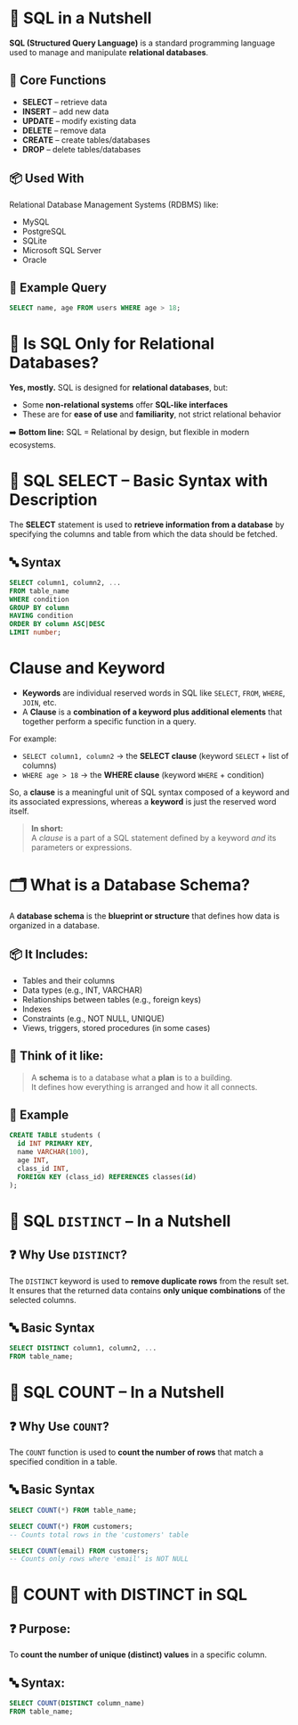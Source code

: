# 🐚 SQL in a Nutshell

**SQL (Structured Query Language)** is a standard programming language used to manage and manipulate **relational databases**.

## 🔧 Core Functions
- **SELECT** – retrieve data
- **INSERT** – add new data
- **UPDATE** – modify existing data
- **DELETE** – remove data
- **CREATE** – create tables/databases 
- **DROP** – delete tables/databases

## 📦 Used With
Relational Database Management Systems (RDBMS) like:
- MySQL
- PostgreSQL
- SQLite
- Microsoft SQL Server
- Oracle

## 🧠 Example Query
```sql
SELECT name, age FROM users WHERE age > 18;
```

# 🧠 Is SQL Only for Relational Databases?

**Yes, mostly.** SQL is designed for **relational databases**, but:

- Some **non-relational systems** offer **SQL-like interfaces**
- These are for **ease of use** and **familiarity**, not strict relational behavior

➡️ **Bottom line:** SQL = Relational by design, but flexible in modern ecosystems.
# 📘 SQL SELECT – Basic Syntax with Description

The **SELECT** statement is used to **retrieve information from a database** by specifying the columns and table from which the data should be fetched.

## 🔤 Syntax
```sql
SELECT column1, column2, ...
FROM table_name
WHERE condition
GROUP BY column
HAVING condition
ORDER BY column ASC|DESC
LIMIT number;
```
# Clause and Keyword
- **Keywords** are individual reserved words in SQL like `SELECT`, `FROM`, `WHERE`, `JOIN`, etc.
- A **Clause** is a **combination of a keyword plus additional elements** that together perform a specific function in a query.

For example:
- `SELECT column1, column2` → the **SELECT clause** (keyword `SELECT` + list of columns)
- `WHERE age > 18` → the **WHERE clause** (keyword `WHERE` + condition)

So, a **clause** is a meaningful unit of SQL syntax composed of a keyword and its associated expressions, whereas a **keyword** is just the reserved word itself.

> **In short:**  
> A *clause* is a part of a SQL statement defined by a keyword *and* its parameters or expressions.

# 🗂️ What is a Database Schema?

A **database schema** is the **blueprint or structure** that defines how data is organized in a database.

## 📦 It Includes:
- Tables and their columns
- Data types (e.g., INT, VARCHAR)
- Relationships between tables (e.g., foreign keys)
- Indexes
- Constraints (e.g., NOT NULL, UNIQUE)
- Views, triggers, stored procedures (in some cases)

## 🧠 Think of it like:
> A **schema** is to a database what a **plan** is to a building.  
> It defines how everything is arranged and how it all connects.

## 📝 Example
```sql
CREATE TABLE students (
  id INT PRIMARY KEY,
  name VARCHAR(100),
  age INT,
  class_id INT,
  FOREIGN KEY (class_id) REFERENCES classes(id)
);
```

# 🌟 SQL `DISTINCT` – In a Nutshell

## ❓ Why Use `DISTINCT`?
The `DISTINCT` keyword is used to **remove duplicate rows** from the result set.  
It ensures that the returned data contains **only unique combinations** of the selected columns.

## 🔤 Basic Syntax
```sql
SELECT DISTINCT column1, column2, ...
FROM table_name;
```

# 🔢 SQL COUNT – In a Nutshell

## ❓ Why Use `COUNT`?
The `COUNT` function is used to **count the number of rows** that match a specified condition in a table.

## 🔤 Basic Syntax
```sql
SELECT COUNT(*) FROM table_name;

SELECT COUNT(*) FROM customers;
-- Counts total rows in the 'customers' table

SELECT COUNT(email) FROM customers;
-- Counts only rows where 'email' is NOT NULL
```

# 🔢 COUNT with DISTINCT in SQL

## ❓ Purpose:
To **count the number of unique (distinct) values** in a specific column.

## 🔤 Syntax:
```sql
SELECT COUNT(DISTINCT column_name)
FROM table_name;
```

